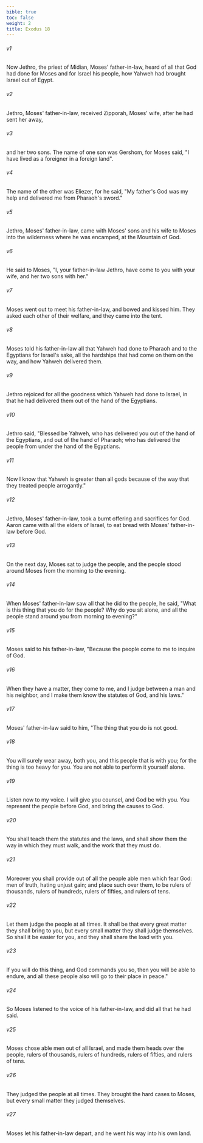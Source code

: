 ```yaml
---
bible: true
toc: false
weight: 2
title: Exodus 18
---
```



###### v1 
Now Jethro, the priest of Midian, Moses' father-in-law, heard of all that God had done for Moses and for Israel his people, how Yahweh had brought Israel out of Egypt. 

###### v2 
Jethro, Moses' father-in-law, received Zipporah, Moses' wife, after he had sent her away, 

###### v3 
and her two sons. The name of one son was Gershom, for Moses said, "I have lived as a foreigner in a foreign land". 

###### v4 
The name of the other was Eliezer, for he said, "My father's God was my help and delivered me from Pharaoh's sword." 

###### v5 
Jethro, Moses' father-in-law, came with Moses' sons and his wife to Moses into the wilderness where he was encamped, at the Mountain of God. 

###### v6 
He said to Moses, "I, your father-in-law Jethro, have come to you with your wife, and her two sons with her." 

###### v7 
Moses went out to meet his father-in-law, and bowed and kissed him. They asked each other of their welfare, and they came into the tent. 

###### v8 
Moses told his father-in-law all that Yahweh had done to Pharaoh and to the Egyptians for Israel's sake, all the hardships that had come on them on the way, and how Yahweh delivered them. 

###### v9 
Jethro rejoiced for all the goodness which Yahweh had done to Israel, in that he had delivered them out of the hand of the Egyptians. 

###### v10 
Jethro said, "Blessed be Yahweh, who has delivered you out of the hand of the Egyptians, and out of the hand of Pharaoh; who has delivered the people from under the hand of the Egyptians. 

###### v11 
Now I know that Yahweh is greater than all gods because of the way that they treated people arrogantly." 

###### v12 
Jethro, Moses' father-in-law, took a burnt offering and sacrifices for God. Aaron came with all the elders of Israel, to eat bread with Moses' father-in-law before God. 

###### v13 
On the next day, Moses sat to judge the people, and the people stood around Moses from the morning to the evening. 

###### v14 
When Moses' father-in-law saw all that he did to the people, he said, "What is this thing that you do for the people? Why do you sit alone, and all the people stand around you from morning to evening?" 

###### v15 
Moses said to his father-in-law, "Because the people come to me to inquire of God. 

###### v16 
When they have a matter, they come to me, and I judge between a man and his neighbor, and I make them know the statutes of God, and his laws." 

###### v17 
Moses' father-in-law said to him, "The thing that you do is not good. 

###### v18 
You will surely wear away, both you, and this people that is with you; for the thing is too heavy for you. You are not able to perform it yourself alone. 

###### v19 
Listen now to my voice. I will give you counsel, and God be with you. You represent the people before God, and bring the causes to God. 

###### v20 
You shall teach them the statutes and the laws, and shall show them the way in which they must walk, and the work that they must do. 

###### v21 
Moreover you shall provide out of all the people able men which fear God: men of truth, hating unjust gain; and place such over them, to be rulers of thousands, rulers of hundreds, rulers of fifties, and rulers of tens. 

###### v22 
Let them judge the people at all times. It shall be that every great matter they shall bring to you, but every small matter they shall judge themselves. So shall it be easier for you, and they shall share the load with you. 

###### v23 
If you will do this thing, and God commands you so, then you will be able to endure, and all these people also will go to their place in peace." 

###### v24 
So Moses listened to the voice of his father-in-law, and did all that he had said. 

###### v25 
Moses chose able men out of all Israel, and made them heads over the people, rulers of thousands, rulers of hundreds, rulers of fifties, and rulers of tens. 

###### v26 
They judged the people at all times. They brought the hard cases to Moses, but every small matter they judged themselves. 

###### v27 
Moses let his father-in-law depart, and he went his way into his own land.
